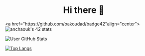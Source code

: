 <h1 align="center">Hi there 👋</h1>

<a href="https://github.com/oakoudad/badge42"align="center"><img src="https://badge.mediaplus.ma/darkblue/anchaouk" alt="anchaouk's 42 stats" /></a>
 
 ![User GitHub Stats](https://github-readme-stats.vercel.app/api?username=anaschaouki&theme=aura&align=right)

<!-- [![GitHub Streak](https://streak-stats.demolab.com?user=anaschaouki&theme=dark&hide_border=true)](https://git.io/streak-stats) -->

[![Top Langs](https://github-readme-stats.vercel.app/api/top-langs/?username=anaschaouki&theme=dark&hide_border=true)](https://github.com/anuraghazra/github-readme-stats)
<!--
**anaschaouki/anaschaouki** is a ✨ _special_ ✨ repository because its `README.md` (this file) appears on your GitHub profile.

Here are some ideas to get you started:

- 🔭 I’m currently working on ...
- 🌱 I’m currently learning ...
- 👯 I’m looking to collaborate on ...
- 🤔 I’m looking for help with ...
- 💬 Ask me about ...
- 📫 How to reach me: ...
- 😄 Pronouns: ...
- ⚡ Fun fact: ...
-->
